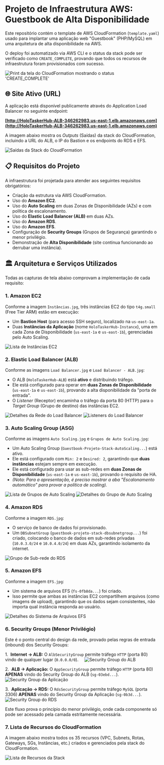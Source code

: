 # Projeto de Infraestrutura AWS: Guestbook de Alta Disponibilidade

Este repositório contém o template de AWS CloudFormation (`template.yaml`) usado para implantar uma aplicação web "Guestbook" (PHP/MySQL) em uma arquitetura de alta disponibilidade na AWS.

O deploy foi automatizado via AWS CLI e o status da stack pode ser verificado como `CREATE_COMPLETE`, provando que todos os recursos de infraestrutura foram provisionados com sucesso.

![Print da tela do CloudFormation mostrando o status 'CREATE_COMPLETE'](https://github.com/JeffersonPenPen/AcademiaGlobotech/blob/main/fase_8/assets/Deploy%20Completo.jpg)

## 🌐 Site Ativo (URL)

A aplicação está disponível publicamente através do Application Load Balancer no seguinte endpoint:

**[http://HoloTaskerHub-ALB-346262983.us-east-1.elb.amazonaws.com](http://HoloTaskerHub-ALB-346262983.us-east-1.elb.amazonaws.com)**

A imagem abaixo mostra os *Outputs* (Saídas) da stack do CloudFormation, incluindo a URL do ALB, o IP do Bastion e os endpoints do RDS e EFS.

![Saídas da Stack do CloudFormation](https://github.com/JeffersonPenPen/AcademiaGlobotech/blob/main/fase_8/assets/Cloudformation%20-%20Sa%C3%ADdas.jpg)

## 📋 Requisitos do Projeto

A infraestrutura foi projetada para atender aos seguintes requisitos obrigatórios:

* Criação da estrutura via AWS CloudFormation.
* Uso do **Amazon EC2**.
* Uso do **Auto Scaling** em duas Zonas de Disponibilidade (AZs) e com política de escalonamento.
* Uso do **Elastic Load Balancer (ALB)** em duas AZs.
* Uso do **Amazon RDS**.
* Uso do **Amazon EFS**.
* Configuração de **Security Groups** (Grupos de Segurança) garantindo o menor privilégio.
* Demonstração de **Alta Disponibilidade** (site continua funcionando ao derrubar uma instância).

## 🏛️ Arquitetura e Serviços Utilizados

Todas as capturas de tela abaixo comprovam a implementação de cada requisito:

### 1. Amazon EC2

Conforme a imagem `Instâncias.jpg`, três instâncias EC2 do tipo `t4g.small` (Free Tier ARM) estão em execução:
* Um **Bastion Host** (para acesso SSH seguro), localizado na `us-east-1a`.
* Duas **Instâncias da Aplicação** (nome `HoloTaskerHub-Instance`), uma em cada Zona de Disponibilidade (`us-east-1a` e `us-east-1b`), gerenciadas pelo Auto Scaling.

![Lista de Instâncias EC2](https://github.com/JeffersonPenPen/AcademiaGlobotech/blob/main/fase_8/assets/Inst%C3%A2ncias.jpg)

### 2. Elastic Load Balancer (ALB)

Conforme as imagens `Load Balancer.jpg` e `Load Balancer - ALB.jpg`:
* O ALB (`HoloTaskerHub-ALB`) está **ativo** e distribuindo tráfego.
* Ele está configurado para operar em **duas Zonas de Disponibilidade** (`us-east-1a` e `us-east-1b`), provando a alta disponibilidade da "porta de entrada".
* O *Listener* (Receptor) encaminha o tráfego da porta 80 (HTTP) para o *Target Group* (Grupo de destino) das instâncias EC2.

![Detalhes da Rede do Load Balancer](https://github.com/JeffersonPenPen/AcademiaGlobotech/blob/main/fase_8/assets/Load%20Balancer.jpg)
![Listeners do Load Balancer](https://github.com/JeffersonPenPen/AcademiaGlobotech/blob/main/fase_8/assets/Load%20Balancer%20-%20ALB.jpg)

### 3. Auto Scaling Group (ASG)

Conforme as imagens `Auto Scaling.jpg` e `Grupos de Auto Scaling.jpg`:
* Um Auto Scaling Group (`Guestbook-Projeto-Stack-AutoScaling...`) está ativo.
* Ele está configurado com `Min: 2` e `Desired: 2`, garantindo que **duas instâncias** estejam sempre em execução.
* Ele está configurado para usar as sub-redes em **duas Zonas de Disponibilidade** (`us-east-1a` e `us-east-1b`), provando o requisito de HA.
* *(Nota: Para a apresentação, é preciso mostrar a aba "Escalonamento automático" para provar a política de scaling).*

![Lista de Grupos de Auto Scaling](https://github.com/JeffersonPenPen/AcademiaGlobotech/blob/main/fase_8/assets/Grupos%20de%20Auto%20Scaling.jpg)
![Detalhes do Grupo de Auto Scaling](https://github.com/JeffersonPenPen/AcademiaGlobotech/blob/main/fase_8/assets/Auto%20Scaling.jpg)

### 4. Amazon RDS

Conforme a imagem `RDS.jpg`:
* O serviço de banco de dados foi provisionado.
* Um `DBSubnetGroup` (`guestbook-projeto-stack-dbsubnetgroup...`) foi criado, colocando o banco de dados em sub-redes privadas (`10.0.3.0/24` e `10.0.4.0/24`) em duas AZs, garantindo isolamento da internet.

![Grupo de Sub-rede do RDS](https://github.com/JeffersonPenPen/AcademiaGlobotech/blob/main/fase_8/assets/RDS.jpg)

### 5. Amazon EFS

Conforme a imagem `EFS.jpg`:
* Um sistema de arquivos EFS (`fs-0fb8da...`) foi criado.
* Isso permite que ambas as instâncias EC2 compartilhem arquivos (como imagens de upload), garantindo que os dados sejam consistentes, não importa qual instância responda ao usuário.

![Detalhes do Sistema de Arquivos EFS](https://github.com/JeffersonPenPen/AcademiaGlobotech/blob/main/fase_8/assets/EFS.jpg)

### 6. Security Groups (Menor Privilégio)

Este é o ponto central do design da rede, provado pelas regras de entrada (inbound) dos Security Groups:

1.  **Internet -> ALB:** O `AlbSecurityGroup` permite tráfego `HTTP` (porta 80) vindo de qualquer lugar (`0.0.0.0/0`).
    ![Security Group do ALB](https://github.com/JeffersonPenPen/AcademiaGlobotech/blob/main/fase_8/assets/Grupos%20de%20Seguran%C3%A7a.jpg)

2.  **ALB -> Aplicação:** O `AppSecurityGroup` permite tráfego `HTTP` (porta 80) **APENAS** vindo do Security Group do ALB (`sg-03ebd...`).
    ![Security Group da Aplicação](https://github.com/JeffersonPenPen/AcademiaGlobotech/blob/main/fase_8/assets/Grupo%20de%20Seguran%C3%A7a%20Stack.jpg)

3.  **Aplicação -> RDS:** O `RdsSecurityGroup` permite tráfego `MySQL` (porta 3306) **APENAS** vindo do Security Group da Aplicação (`sg-0b3d...`).
    ![Security Group do RDS](https://github.com/JeffersonPenPen/AcademiaGlobotech/blob/main/fase_8/assets/Grupo%20Seguran%C3%A7a%20RDS.jpg)

Este fluxo prova o princípio do menor privilégio, onde cada componente só pode ser acessado pela camada estritamente necessária.

### 7. Lista de Recursos do CloudFormation

A imagem abaixo mostra todos os 35 recursos (VPC, Subnets, Rotas, Gateways, SGs, Instâncias, etc.) criados e gerenciados pela stack do CloudFormation.

![Lista de Recursos da Stack](https://github.com/JeffersonPenPen/AcademiaGlobotech/blob/main/fase_8/assets/Recursos.jpg)
